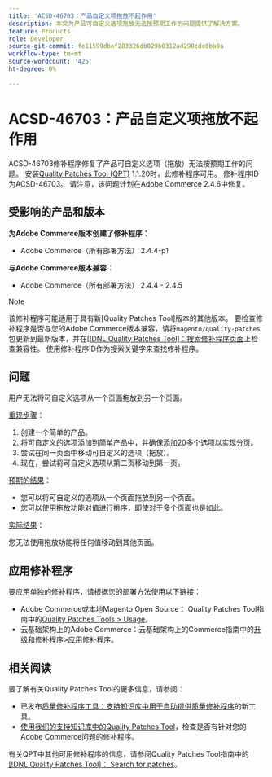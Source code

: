 ```yaml
---
title: 'ACSD-46703：产品自定义项拖放不起作用'
description: 本文为产品可自定义选项拖放无法按预期工作的问题提供了解决方案。
feature: Products
role: Developer
source-git-commit: fe11599dbef283326db029b0312ad290cde0ba0a
workflow-type: tm+mt
source-wordcount: '425'
ht-degree: 0%

---
```


# ACSD-46703：产品自定义项拖放不起作用

ACSD-46703修补程序修复了产品可自定义选项（拖放）无法按预期工作的问题。 安装[Quality Patches Tool (QPT)](https://experienceleague.adobe.com/en/docs/commerce-knowledge-base/kb/announcements/commerce-announcements/magento-quality-patches-released-new-tool-to-self-serve-quality-patches) 1.1.20时，此修补程序可用。 修补程序ID为ACSD-46703。 请注意，该问题计划在Adobe Commerce 2.4.6中修复。

## 受影响的产品和版本

**为Adobe Commerce版本创建了修补程序：**

* Adobe Commerce（所有部署方法） 2.4.4-p1

**与Adobe Commerce版本兼容：**

* Adobe Commerce（所有部署方法） 2.4.4 - 2.4.5

>[!NOTE]
>
>该修补程序可能适用于具有新[Quality Patches Tool]版本的其他版本。 要检查修补程序是否与您的Adobe Commerce版本兼容，请将`magento/quality-patches`包更新到最新版本，并在[[!DNL Quality Patches Tool]：搜索修补程序页面](https://experienceleague.adobe.com/tools/commerce-quality-patches/index.html)上检查兼容性。 使用修补程序ID作为搜索关键字来查找修补程序。

## 问题

用户无法将可自定义选项从一个页面拖放到另一个页面。

<u>重现步骤</u>：

1. 创建一个简单的产品。
1. 将可自定义的选项添加到简单产品中，并确保添加20多个选项以实现分页。
1. 尝试在同一页面中移动可自定义的选项（拖放）。
1. 现在，尝试将可自定义选项从第二页移动到第一页。

<u>预期的结果</u>：

* 您可以将可自定义的选项从一个页面拖放到另一个页面。
* 您可以使用拖放功能对值进行排序，即使对于多个页面也是如此。

<u>实际结果</u>：

您无法使用拖放功能将任何值移动到其他页面。

## 应用修补程序

要应用单独的修补程序，请根据您的部署方法使用以下链接：

* Adobe Commerce或本地Magento Open Source： Quality Patches Tool指南中的[Quality Patches Tools > Usage](/help/tools/quality-patches-tool/usage.md)。
* 云基础架构上的Adobe Commerce：云基础架构上的Commerce指南中的[升级和修补程序>应用修补程序](https://experienceleague.adobe.com/docs/commerce-cloud-service/user-guide/develop/upgrade/apply-patches.html)。

## 相关阅读

要了解有关Quality Patches Tool的更多信息，请参阅：

* 已发布[质量修补程序工具：支持知识库中用于自助提供质量修补程序](https://experienceleague.adobe.com/en/docs/commerce-knowledge-base/kb/announcements/commerce-announcements/magento-quality-patches-released-new-tool-to-self-serve-quality-patches)的新工具。
* [使用我们的支持知识库中的Quality Patches Tool](https://experienceleague.adobe.com/docs/commerce-knowledge-base/kb/support-tools/patches/check-patch-for-magento-issue-with-magento-quality-patches.html)，检查是否有针对您的Adobe Commerce问题的修补程序。

有关QPT中其他可用修补程序的信息，请参阅Quality Patches Tool指南中的[[!DNL Quality Patches Tool]： Search for patches](https://experienceleague.adobe.com/tools/commerce-quality-patches/index.html)。
